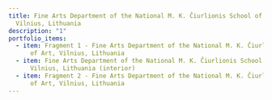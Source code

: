 ```yaml
---
title: Fine Arts Department of the National M. K. Čiurlionis School of Art,
  Vilnius, Lithuania
description: "1"
portfolio_items:
  - item: Fragment 1 - Fine Arts Department of the National M. K. Čiurlionis School
      of Art, Vilnius, Lithuania
  - item: Fine Arts Department of the National M. K. Čiurlionis School of Art,
      Vilnius, Lithuania (interior)
  - item: Fragment 2 - Fine Arts Department of the National M. K. Čiurlionis School
      of Art, Vilnius, Lithuania
---
```

